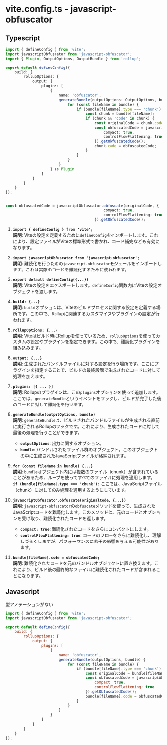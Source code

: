 # vite.config.ts - javascript-obfuscator

## Typescript

```ts
import { defineConfig } from 'vite';
import javascriptObfuscator from 'javascript-obfuscator';
import { Plugin, OutputOptions, OutputBundle } from 'rollup';

export default defineConfig({
    build: {
        rollupOptions: {
            output: {
                plugins: [
                    {
                        name: 'obfuscator',
                        generateBundle(outputOptions: OutputOptions, bundle: OutputBundle) {
                            for (const fileName in bundle) {
                                if (bundle[fileName].type === 'chunk') {
                                    const chunk = bundle[fileName];
                                    if (chunk && 'code' in chunk) {
                                        const originalCode = chunk.code;
                                        const obfuscatedCode = javascriptObfuscator.obfuscate(originalCode, {
                                            compact: true,
                                            controlFlowFlattening: true
                                        }).getObfuscatedCode();
                                        chunk.code = obfuscatedCode;
                                    }
                                }
                            }
                        }
                    } as Plugin
                ]
            }
        }
    }
});

```

## 

```ts
const obfuscatedCode = javascriptObfuscator.obfuscate(originalCode, {
                                            compact: true,
                                            controlFlowFlattening: true
                                        }).getObfuscatedCode();

```

1. **`import { defineConfig } from 'vite';`**  
   **説明**: Viteの設定を定義するために`defineConfig`をインポートします。これにより、設定ファイルがViteの標準形式で書かれ、コード補完なども有効になります。

2. **`import javascriptObfuscator from 'javascript-obfuscator';`**  
   **説明**: 難読化を行うための`javascript-obfuscator`モジュールをインポートします。これは実際のコードを難読化するために使われます。

3. **`export default defineConfig({...})`**  
   **説明**: Viteの設定をエクスポートします。`defineConfig`関数内にViteの設定オブジェクトを渡します。

4. **`build: {...}`**  
   **説明**: `build`オプションは、Viteのビルドプロセスに関する設定を定義する場所です。この中で、Rollupに関連するカスタマイズやプラグインの設定が行われます。

5. **`rollupOptions: {...}`**  
   **説明**: Viteはビルド時にRollupを使っているため、`rollupOptions`を使ってカスタムの設定やプラグインを指定できます。この中で、難読化プラグインを組み込みます。

6. **`output: {...}`**  
   **説明**: 生成されたバンドルファイルに対する設定を行う場所です。ここにプラグインを指定することで、ビルドの最終段階で生成されたコードに対して処理を加えます。

7. **`plugins: [{ ... }]`**  
   **説明**: Rollupのプラグインは、この`plugins`オプションを使って追加します。ここでは、`generateBundle`というイベントをフックし、ビルドが完了した後のコードに対して難読化を行います。

8. **`generateBundle(outputOptions, bundle)`**  
   **説明**: `generateBundle`は、ビルドされたバンドルファイルが生成される直前に実行されるRollupのフックです。これにより、生成されたコードに対して最後の処理を行うことができます。  
   - **`outputOptions`**: 出力に関するオプション。  
   - **`bundle`**: バンドルされたファイル群のオブジェクト。このオブジェクトの中に生成されたJavaScriptファイルが格納されます。

9. **`for (const fileName in bundle) {...}`**  
   **説明**: `bundle`オブジェクト内には複数のファイル（chunk）が含まれていることがあるため、ループを使ってすべてのファイルに処理を適用します。  
   **`if (bundle[fileName].type === 'chunk'):`** ここでは、JavaScriptファイル（chunk）に対してのみ処理を適用するようにしています。

10. **`javascriptObfuscator.obfuscate(originalCode, {...})`**  
    **説明**: `javascript-obfuscator`の`obfuscate`メソッドを使って、生成されたJavaScriptコードを難読化します。このメソッドは、元のコードとオプションを受け取り、難読化されたコードを返します。  
    - **`compact: true`**: 難読化されたコードをさらにコンパクトにします。  
    - **`controlFlowFlattening: true`**: コードのフローをさらに難読化し、理解しづらくしますが、パフォーマンスに若干の影響を与える可能性があります。

11. **`bundle[fileName].code = obfuscatedCode;`**  
    **説明**: 難読化されたコードを元のバンドルオブジェクトに置き換えます。これにより、ビルド後の最終的なファイルに難読化されたコードが含まれることになります。


## Javascript

型アノテーションがない

```js
import { defineConfig } from 'vite';
import javascriptObfuscator from 'javascript-obfuscator';

export default defineConfig({
    build: {
        rollupOptions: {
            output: {
                plugins: [
                    {
                        name: 'obfuscator',
                        generateBundle(outputOptions, bundle) {
                            for (const fileName in bundle) {
                                if (bundle[fileName].type === 'chunk') {
                                    const originalCode = bundle[fileName].code;
                                    const obfuscatedCode = javascriptObfuscator.obfuscate(originalCode, {
                                        compact: true,
                                        controlFlowFlattening: true
                                    }).getObfuscatedCode();
                                    bundle[fileName].code = obfuscatedCode;
                                }
                            }
                        }
                    }
                ]
            }
        }
    }
});

```